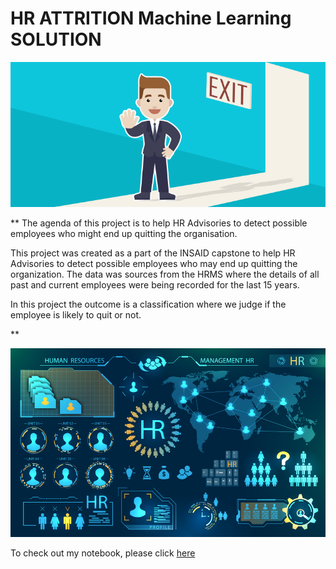                           
# HR ATTRITION Machine Learning SOLUTION

![enter image description here](https://github.com/suchita2305/hr-employee-attrition/blob/main/Attrtion.png?raw=true)

** The agenda of this project is to help HR Advisories to detect possible employees who might end up quitting the organisation.

This project was created as a part of the INSAID capstone to help HR Advisories to detect possible employees who may end up quitting the organization. The data was sources from the HRMS where the details of all past and current employees were being recorded for the last 15 years.

In this project the outcome is a classification where we judge if the employee is likely to quit or not.

** 



![enter image description here](https://github.com/suchita2305/hr-employee-attrition/blob/main/hr-analytics-10.jpg?raw=true)

To check out my notebook, please click [here](https://github.com/suchita2305/hr-employee-attrition/blob/main/HR_Analytics.ipynb) 
